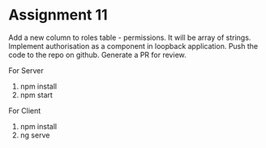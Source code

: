 # Assignment 11

Add a new column to roles table - permissions. It will be array of strings. Implement authorisation as a component in loopback application.
Push the code to the repo on github. Generate a PR for review.

For Server

1. npm install
2. npm start

For Client

1. npm install
2. ng serve
